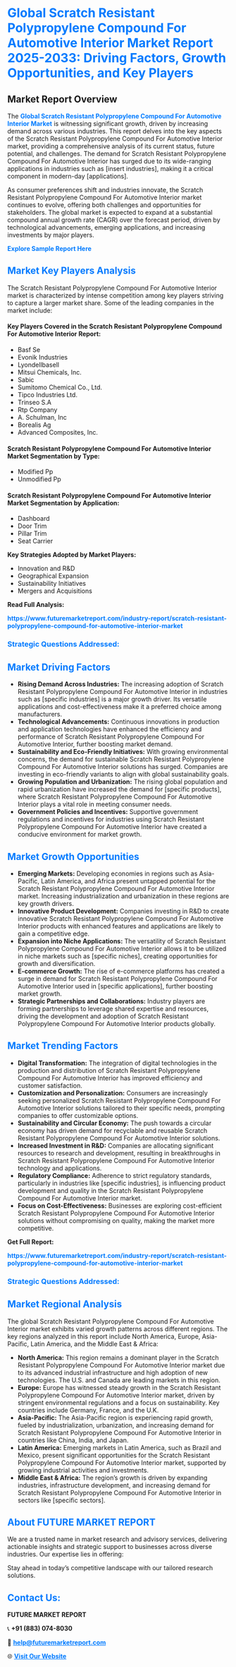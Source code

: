 <h1 style="color: #007BFF;">Global Scratch Resistant Polypropylene Compound For Automotive Interior Market Report 2025-2033: Driving Factors, Growth Opportunities, and Key Players</h1>

<section id="overview">
<h2>Market Report Overview</h2>
<p>The <a href="https://www.futuremarketreport.com/industry-report/scratch-resistant-polypropylene-compound-for-automotive-interior-market" style="color: #007BFF; text-decoration: none;"><strong>Global Scratch Resistant Polypropylene Compound For Automotive Interior Market</strong></a> is witnessing significant growth, driven by increasing demand across various industries. This report delves into the key aspects of the Scratch Resistant Polypropylene Compound For Automotive Interior market, providing a comprehensive analysis of its current status, future potential, and challenges. The demand for Scratch Resistant Polypropylene Compound For Automotive Interior has surged due to its wide-ranging applications in industries such as [insert industries], making it a critical component in modern-day [applications].</p>
<p>As consumer preferences shift and industries innovate, the Scratch Resistant Polypropylene Compound For Automotive Interior market continues to evolve, offering both challenges and opportunities for stakeholders. The global market is expected to expand at a substantial compound annual growth rate (CAGR) over the forecast period, driven by technological advancements, emerging applications, and increasing investments by major players.</p>
</section>

<section id="overview">
<p><a href="https://www.futuremarketreport.com/request-sample/reportId=29721" style="color: #007BFF; text-decoration: none;"><strong>Explore Sample Report Here</strong></a></p>
</section>

<section id="key-players">
<h2 style="color: #007BFF;">Market Key Players Analysis</h2>
<p>The Scratch Resistant Polypropylene Compound For Automotive Interior market is characterized by intense competition among key players striving to capture a larger market share. Some of the leading companies in the market include:</p>
<h4>Key Players Covered in the Scratch Resistant Polypropylene Compound For Automotive Interior Report:</h4>
<ul><li>Basf Se</li><li>Evonik Industries</li><li>Lyondellbasell</li><li>Mitsui Chemicals, Inc.</li><li>Sabic</li><li>Sumitomo Chemical Co., Ltd.</li><li>Tipco Industries Ltd.</li><li>Trinseo S.A</li><li>Rtp Company</li><li>A. Schulman, Inc</li><li>Borealis Ag</li><li>Advanced Composites, Inc.</li></ul>
<h4>Scratch Resistant Polypropylene Compound For Automotive Interior Market Segmentation by Type:</h4>
<ul><li>Modified Pp</li><li>Unmodified Pp</li></ul>

<h4>Scratch Resistant Polypropylene Compound For Automotive Interior Market Segmentation by Application:</h4>
<ul><li>Dashboard</li><li>Door Trim</li><li>Pillar Trim</li><li>Seat Carrier</li></ul>
<p><strong>Key Strategies Adopted by Market Players:</strong></p>
<ul>
<li>Innovation and R&D</li>
<li>Geographical Expansion</li>
<li>Sustainability Initiatives</li>
<li>Mergers and Acquisitions</li>
</ul>
</section>

<section>
<p><strong>Read Full Analysis: </strong></p><a href="https://www.futuremarketreport.com/industry-report/scratch-resistant-polypropylene-compound-for-automotive-interior-market" style="color: #007BFF; text-decoration: none;"><strong>https://www.futuremarketreport.com/industry-report/scratch-resistant-polypropylene-compound-for-automotive-interior-market</strong></a>
<h3 style="color: #007BFF;">Strategic Questions Addressed:</h3>
</section>

<section id="driving-factors">
<h2 style="color: #007BFF;">Market Driving Factors</h2>
<ul>
<li><strong>Rising Demand Across Industries:</strong> The increasing adoption of Scratch Resistant Polypropylene Compound For Automotive Interior in industries such as [specific industries] is a major growth driver. Its versatile applications and cost-effectiveness make it a preferred choice among manufacturers.</li>
<li><strong>Technological Advancements:</strong> Continuous innovations in production and application technologies have enhanced the efficiency and performance of Scratch Resistant Polypropylene Compound For Automotive Interior, further boosting market demand.</li>
<li><strong>Sustainability and Eco-Friendly Initiatives:</strong> With growing environmental concerns, the demand for sustainable Scratch Resistant Polypropylene Compound For Automotive Interior solutions has surged. Companies are investing in eco-friendly variants to align with global sustainability goals.</li>
<li><strong>Growing Population and Urbanization:</strong> The rising global population and rapid urbanization have increased the demand for [specific products], where Scratch Resistant Polypropylene Compound For Automotive Interior plays a vital role in meeting consumer needs.</li>
<li><strong>Government Policies and Incentives:</strong> Supportive government regulations and incentives for industries using Scratch Resistant Polypropylene Compound For Automotive Interior have created a conducive environment for market growth.</li>
</ul>
</section>

<section id="growth-opportunities">
<h2 style="color: #007BFF;">Market Growth Opportunities</h2>
<ul>
<li><strong>Emerging Markets:</strong> Developing economies in regions such as Asia-Pacific, Latin America, and Africa present untapped potential for the Scratch Resistant Polypropylene Compound For Automotive Interior market. Increasing industrialization and urbanization in these regions are key growth drivers.</li>
<li><strong>Innovative Product Development:</strong> Companies investing in R&D to create innovative Scratch Resistant Polypropylene Compound For Automotive Interior products with enhanced features and applications are likely to gain a competitive edge.</li>
<li><strong>Expansion into Niche Applications:</strong> The versatility of Scratch Resistant Polypropylene Compound For Automotive Interior allows it to be utilized in niche markets such as [specific niches], creating opportunities for growth and diversification.</li>
<li><strong>E-commerce Growth:</strong> The rise of e-commerce platforms has created a surge in demand for Scratch Resistant Polypropylene Compound For Automotive Interior used in [specific applications], further boosting market growth.</li>
<li><strong>Strategic Partnerships and Collaborations:</strong> Industry players are forming partnerships to leverage shared expertise and resources, driving the development and adoption of Scratch Resistant Polypropylene Compound For Automotive Interior products globally.</li>
</ul>
</section>

<section id="trending-factors">
<h2 style="color: #007BFF;">Market Trending Factors</h2>
<ul>
<li><strong>Digital Transformation:</strong> The integration of digital technologies in the production and distribution of Scratch Resistant Polypropylene Compound For Automotive Interior has improved efficiency and customer satisfaction.</li>
<li><strong>Customization and Personalization:</strong> Consumers are increasingly seeking personalized Scratch Resistant Polypropylene Compound For Automotive Interior solutions tailored to their specific needs, prompting companies to offer customizable options.</li>
<li><strong>Sustainability and Circular Economy:</strong> The push towards a circular economy has driven demand for recyclable and reusable Scratch Resistant Polypropylene Compound For Automotive Interior solutions.</li>
<li><strong>Increased Investment in R&D:</strong> Companies are allocating significant resources to research and development, resulting in breakthroughs in Scratch Resistant Polypropylene Compound For Automotive Interior technology and applications.</li>
<li><strong>Regulatory Compliance:</strong> Adherence to strict regulatory standards, particularly in industries like [specific industries], is influencing product development and quality in the Scratch Resistant Polypropylene Compound For Automotive Interior market.</li>
<li><strong>Focus on Cost-Effectiveness:</strong> Businesses are exploring cost-efficient Scratch Resistant Polypropylene Compound For Automotive Interior solutions without compromising on quality, making the market more competitive.</li>
</ul>
</section>

<section>
<p><strong>Get Full Report: </strong></p><a href="https://www.futuremarketreport.com/industry-report/scratch-resistant-polypropylene-compound-for-automotive-interior-market" style="color: #007BFF; text-decoration: none;"><strong>https://www.futuremarketreport.com/industry-report/scratch-resistant-polypropylene-compound-for-automotive-interior-market</strong></a>
<h3 style="color: #007BFF;">Strategic Questions Addressed:</h3>
</section>


<section id="regional-analysis">
<h2 style="color: #007BFF;">Market Regional Analysis</h2>
<p>The global Scratch Resistant Polypropylene Compound For Automotive Interior market exhibits varied growth patterns across different regions. The key regions analyzed in this report include North America, Europe, Asia-Pacific, Latin America, and the Middle East & Africa:</p>
<ul>
<li><strong>North America:</strong> This region remains a dominant player in the Scratch Resistant Polypropylene Compound For Automotive Interior market due to its advanced industrial infrastructure and high adoption of new technologies. The U.S. and Canada are leading markets in this region.</li>
<li><strong>Europe:</strong> Europe has witnessed steady growth in the Scratch Resistant Polypropylene Compound For Automotive Interior market, driven by stringent environmental regulations and a focus on sustainability. Key countries include Germany, France, and the U.K.</li>
<li><strong>Asia-Pacific:</strong> The Asia-Pacific region is experiencing rapid growth, fueled by industrialization, urbanization, and increasing demand for Scratch Resistant Polypropylene Compound For Automotive Interior in countries like China, India, and Japan.</li>
<li><strong>Latin America:</strong> Emerging markets in Latin America, such as Brazil and Mexico, present significant opportunities for the Scratch Resistant Polypropylene Compound For Automotive Interior market, supported by growing industrial activities and investments.</li>
<li><strong>Middle East & Africa:</strong> The region’s growth is driven by expanding industries, infrastructure development, and increasing demand for Scratch Resistant Polypropylene Compound For Automotive Interior in sectors like [specific sectors].</li>
</ul>
</section>

<footer>
<h2 style="color: #007BFF;">About FUTURE MARKET REPORT</h2>
<p>We are a trusted name in market research and advisory services, delivering actionable insights and strategic support to businesses across diverse industries. Our expertise lies in offering:</p>

<p>Stay ahead in today’s competitive landscape with our tailored research solutions.</p>

<h2 style="color: #007BFF;">Contact Us:</h2>
<p><strong>FUTURE MARKET REPORT</strong></p>
<p>📞 <strong>+91 (883) 074-8030</strong></p>
<p>📧 <strong><a href="mailto:help@futuremarketreport.com" style="color: #007BFF;">help@futuremarketreport.com</a></strong></p>
<p>🌐 <strong><a href="https://www.futuremarketreport.com/" style="color: #007BFF;">Visit Our Website</a></strong></p>
</footer>